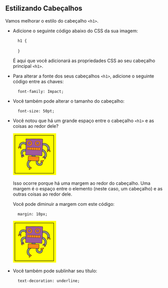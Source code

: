 ## Estilizando Cabeçalhos

Vamos melhorar o estilo do cabeçalho `<h1>`.

+ Adicione o seguinte código abaixo do CSS da sua imagem:
    
        h1 {
        
        }
        
    
    É aqui que você adicionará as propriedades CSS ao seu cabeçalho principal `<h1>`.

+ Para alterar a fonte dos seus cabeçalhos `<h1>`, adicione o seguinte código entre as chaves:
    
        font-family: Impact;
        

+ Você também pode alterar o tamanho do cabeçalho:
    
        font-size: 50pt;
        

+ Você notou que há um grande espaço entre o cabeçalho `<h1>` e as coisas ao redor dele?
    
    ![captura de tela](images/wanted-img-padding.png)
    
    Isso ocorre porque há uma margem ao redor do cabeçalho. Uma margem é o espaço entre o elemento (neste caso, um cabeçalho) e as outras coisas ao redor dele.
    
    Você pode diminuir a margem com este código:
    
        margin: 10px;
        
    
    ![captura de tela](images/wanted-img-padding.png)

+ Você também pode sublinhar seu título:
    
        text-decoration: underline;